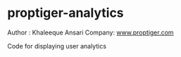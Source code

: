 proptiger-analytics
===================

Author : Khaleeque Ansari
Company: www.proptiger.com

Code for displaying user analytics



